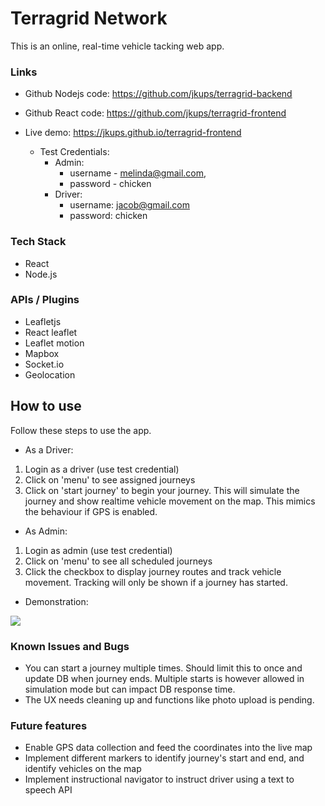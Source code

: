# Terragrid Network

This is an online, real-time vehicle tacking web app.

### Links
* Github Nodejs code: https://github.com/jkups/terragrid-backend
* Github React code: https://github.com/jkups/terragrid-frontend

* Live demo: https://jkups.github.io/terragrid-frontend
  - Test Credentials:
    * Admin:
      * username - melinda@gmail.com,
      * password - chicken
    * Driver:
      * username: jacob@gmail.com
      * password: chicken

### Tech Stack
* React
* Node.js

### APIs / Plugins
* Leafletjs
* React leaflet
* Leaflet motion
* Mapbox
* Socket.io
* Geolocation

## How to use
Follow these steps to use the app.

* As a Driver:
1. Login as a driver (use test credential)
2. Click on 'menu' to see assigned journeys
3. Click on 'start journey' to begin your journey. This will simulate the journey and show realtime vehicle movement on the map. This mimics the behaviour if GPS is enabled.

* As Admin:
1. Login as admin (use test credential)
2. Click on 'menu' to see all scheduled journeys
3. Click the checkbox to display journey routes and track vehicle movement. Tracking will only be shown if a journey has started.

* Demonstration:

<img src='public/terragrid_capture.gif' />

### Known Issues and Bugs
* You can start a journey multiple times. Should limit this to once and update DB when journey ends. Multiple starts is however allowed in simulation mode but can impact DB response time.
* The UX needs cleaning up and functions like photo upload is pending.

### Future features
* Enable GPS data collection and feed the coordinates into the live map
* Implement different markers to identify journey's start and end, and identify vehicles on the map
* Implement instructional navigator to instruct driver using a text to speech API
